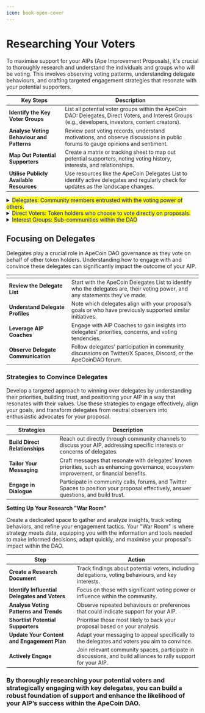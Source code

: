 ```yaml
---
icon: book-open-cover
---
```


# Researching Your Voters

To maximise support for your AIPs (Ape Improvement Proposals), it's crucial to thoroughly research and understand the individuals and groups who will be voting. This involves observing voting patterns, understanding delegate behaviours, and crafting targeted engagement strategies that resonate with your potential supporters.

<table data-card-size="large" data-view="cards"><thead><tr><th>Key Steps	</th><th>Description</th></tr></thead><tbody><tr><td><strong>Identify the Key Voter Groups</strong></td><td>List all potential voter groups within the ApeCoin DAO: Delegates, Direct Voters, and Interest Groups (e.g., developers, investors, content creators).</td></tr><tr><td><strong>Analyse Voting Behaviour and Patterns</strong></td><td>Review past voting records, understand motivations, and observe discussions in public forums to gauge opinions and sentiment.</td></tr><tr><td><strong>Map Out Potential Supporters</strong></td><td>Create a matrix or tracking sheet to map out potential supporters, noting voting history, interests, and relationships.</td></tr><tr><td><strong>Utilise Publicly Available Resources</strong></td><td>Use resources like the ApeCoin Delegates List to identify active delegates and regularly check for updates as the landscape changes.</td></tr></tbody></table>

<details>

<summary><mark style="color:blue;">Delegates: Community members entrusted with the voting power of others.</mark></summary>

**Delegates** are members who are entrusted with voting power from other token holders to represent their interests in the DAO's governance. They play a crucial role in driving informed decision-making by researching, discussing, and voting on proposals on behalf of the community. Delegates help maintain active governance participation, providing a structured approach to handling complex issues and guiding the ApeCoin ecosystem's growth.

Hypothetical Examples:

![](<../../.gitbook/assets/image (11).png>)

**junglevoice.eth**\
An ApeCoin DAO Secretary and data analyst, junglevoice.eth actively contributes to the community by providing valuable insights through a weekly newsletter and tracking DAO metrics. Committed to ensuring transparency and informed decision-making, they aim to guide the DAO toward sustainable growth and active member engagement.

* **Voting Power:** 1,500 $APE
* **$APE Delegated:** 1,400
* **Proposals Voted On:** 70 (25%)
* **First Vote:** March 24, 2022

![](<../../.gitbook/assets/image (11).png>)

**builderhub.eth**\
BuilderHub, the creator of The Builder Collective, aims to support new DAO members and token holders by fostering engagement, building virtual identities, and uplifting community voices in the ApeCoin DAO. With experience in blockchain infrastructure and active participation in the ApeCoin ecosystem, BuilderHub continues to advocate for decentralized governance and community growth.

* **Voting Power:** 120,000 $APE
* **$APE Delegated:** 110,000
* **Proposals Voted On:** 180 (55%)
* **First Vote:** April 10, 2022

![](<../../.gitbook/assets/image (11).png>)

**metaape.eth**\
MetaApe represents a hypothetical NFT community with a mission to promote decentralization in ApeCoin DAO governance. By delegating 6 million $APE to their community, MetaApe empowers its members to vote on proposals and co-create within the DAO, bringing together key figures in the Web3 space to support an open metaverse.

* **Voting Power:** 6,300,000 $APE
* **$APE Delegated:** 6,300,000
* **Proposals Voted On:** 190 (60%)
* **First Vote:** May 5, 2023

</details>



<details>

<summary><mark style="color:blue;">Direct Voters: Token holders who choose to vote directly on proposals.</mark></summary>

**Direct Voters** in the ApeCoin DAO are individual token holders who actively participate in governance by voting directly on proposals. They help shape the direction of the DAO by evaluating and supporting initiatives that align with their values, interests, or investment strategies. Through their engagement, direct voters ensure that decisions reflect the broader community's preferences and priorities.

Hypothetical Examples

![](<../../.gitbook/assets/image (11).png>)

**CryptoChampion**\
A prominent figure in the ApeCoin community, known for initiating significant proposals aiming to utilize ApeCoin funds to expand the DAO's assets and influence. CryptoChampion is actively involved in community discussions and decision-making processes, often advocating for growth strategies and transparency.

**Contribution Details:** Regularly posts insights on community forums.\
**Additional Information:** Featured in hypothetical community spotlights.

![](<../../.gitbook/assets/image (11).png>)

**VisionaryVoter**\
A delegate who regularly votes and communicates their reasoning on the ApeCoin DAO forum, providing transparency about their decision-making process. VisionaryVoter is known for prioritizing proposals that focus on community growth and decentralized governance.

![](<../../.gitbook/assets/image (11).png>)

**InnovateApe**\
A co-founder of a leading Web3 company, InnovateApe is an influential figure in the ApeCoin community and has been actively involved in governance as a delegate. They have made a significant impact through voting on several key AIPs (Ape Improvement Proposals) in the ApeCoin DAO.

</details>



<details>

<summary><mark style="color:blue;">Interest Groups: Sub-communities within the DAO</mark></summary>

**Interest Groups** within the ApeCoin DAO focus on advancing the ecosystem through diverse initiatives like technical development, strategic investments, and community engagement. These groups ensure the growth and utility of ApeCoin across Web3 and the metaverse by driving innovation, improving governance, and fostering active participation. Together, they create a collaborative environment that supports decentralized governance and ecosystem expansion.

Hypothetical Examples

![](<../../.gitbook/assets/image (11).png>)

**AlphaApe (Web3 Development Working Group Steward)**

**Role:** \
AlphaApe serves as a steward for the Web3 Development Working Group within the ApeCoin DAO. They focus on enhancing the technical framework and ecosystem development for ApeCoin, leading initiatives that support blockchain integration and developer resources.

**Contributions:** \
Played a key role in promoting governance policies and improving developer engagement through funding and educational programs.

More Information: Active in DAO special projects and initiatives.

![](<../../.gitbook/assets/image (11).png>)

**BetaInvestor (Investment Group Leader)**

**Role:** \
BetaInvestor represents investor-focused groups within the ApeCoin DAO, advocating for initiatives that drive Web3 innovation and metaverse development. Leveraging extensive experience, they promote strategic partnerships and investments that enhance ApeCoin's utility in gaming and the metaverse.

**Contributions:** \
Supports proposals related to ApeCoin's integration into various gaming platforms and the broader Web3 space.

**Profile:** \
Hypothetical leader in blockchain investments.

![](<../../.gitbook/assets/image (11).png>)

**GammaBuilder (ApeCoin DAO Special Council Member)**

**Role:** \
GammaBuilder is a member of the ApeCoin DAO Special Council and serves as the lead on a project to develop ApeChain, a layer-3 blockchain utilizing advanced technology to enhance the utility of ApeCoin within the ecosystem.

C**ontributions:** \
Instrumental in the development and launch of ApeChain, advocating for its use to increase demand for ApeCoin ($APE) as the native gas token. Actively communicates how ApeChain will serve as a gaming-first blockchain but will also support other applications, positioning it as a hub for various Web3 projects. Participated in writing and supporting proposals like AIP-XYZ ("The BANANA Bill") to further drive the ecosystem's growth.

**Further Information:** \
More details on their contributions and role can be found in hypothetical project reports and community updates.



</details>

## **Focusing on Delegates**

Delegates play a crucial role in ApeCoin DAO governance as they vote on behalf of other token holders. Understanding how to engage with and convince these delegates can significantly impact the outcome of your AIP.

<table data-card-size="large" data-view="cards"><thead><tr><th></th><th></th></tr></thead><tbody><tr><td><strong>Review the Delegate List</strong></td><td>Start with the ApeCoin Delegates List to identify who the delegates are, their voting power, and any statements they’ve made.</td></tr><tr><td><strong>Understand Delegate Profiles</strong></td><td>Note which delegates align with your proposal’s goals or who have previously supported similar initiatives.</td></tr><tr><td><strong>Leverage AIP Coaches</strong></td><td>Engage with AIP Coaches to gain insights into delegates' priorities, concerns, and voting tendencies.</td></tr><tr><td><strong>Observe Delegate Communication</strong></td><td>Follow delegates' participation in community discussions on Twitter/X Spaces, Discord, or the ApeCoinDAO forum.</td></tr></tbody></table>

### **Strategies to Convince Delegates**

Develop a targeted approach to winning over delegates by understanding their priorities, building trust, and positioning your AIP in a way that resonates with their values. Use these strategies to engage effectively, align your goals, and transform delegates from neutral observers into enthusiastic advocates for your proposal.

<table data-view="cards"><thead><tr><th>Strategies</th><th>Description</th></tr></thead><tbody><tr><td><strong>Build Direct Relationships</strong></td><td>Reach out directly through community channels to discuss your AIP, addressing specific interests or concerns of delegates.</td></tr><tr><td><strong>Tailor Your Messaging</strong></td><td>Craft messages that resonate with delegates' known priorities, such as enhancing governance, ecosystem improvement, or financial benefits.</td></tr><tr><td><strong>Engage in Dialogue</strong></td><td>Participate in community calls, forums, and Twitter Spaces to position your proposal effectively, answer questions, and build trust.</td></tr></tbody></table>

**Setting Up Your Research "War Room"**

Create a dedicated space to gather and analyze insights, track voting behaviors, and refine your engagement tactics. Your "War Room" is where strategy meets data, equipping you with the information and tools needed to make informed decisions, adapt quickly, and maximise your proposal's impact within the DAO.

<table data-view="cards"><thead><tr><th>Step</th><th>Action</th></tr></thead><tbody><tr><td><strong>Create a Research Document</strong></td><td>Track findings about potential voters, including delegations, voting behaviours, and key interests.</td></tr><tr><td><strong>Identify Influential Delegates and Voters</strong></td><td>Focus on those with significant voting power or influence within the community.</td></tr><tr><td><strong>Analyse Voting Patterns and Trends</strong></td><td>Observe repeated behaviours or preferences that could indicate support for your AIP.</td></tr><tr><td><strong>Shortlist Potential Supporters</strong></td><td>Prioritise those most likely to back your proposal based on your analysis.</td></tr><tr><td><strong>Update Your Content and Engagement Plan</strong></td><td>Adapt your messaging to appeal specifically to the delegates and voters you aim to convince.</td></tr><tr><td><strong>Actively Engage</strong></td><td>Join relevant community spaces, participate in discussions, and build alliances to rally support for your AIP.</td></tr></tbody></table>

### By thoroughly researching your potential voters and strategically engaging with key delegates, you can build a robust foundation of support and enhance the likelihood of your AIP’s success within the ApeCoin DAO.
